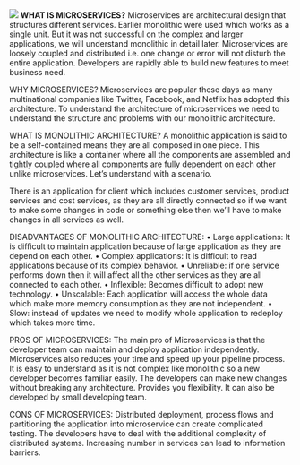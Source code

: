 <img src="Microservices_architecture_vs_monolith.PNG">
<b>WHAT IS MICROSERVICES?</b>
Microservices are architectural design that structures different services. Earlier monolithic were used which works as a single unit. But it was not successful on the complex and larger applications, we will understand monolithic in detail later. Microservices are loosely coupled and distributed i.e. one change or error will not disturb the entire application. Developers are rapidly able to build new features to meet business need.

WHY MICROSERVICES?
Microservices are popular these days as many multinational companies like Twitter, Facebook, and Netflix has adopted this architecture. 
To understand the architecture of microservices we need to understand the structure and problems with our monolithic architecture.

WHAT IS MONOLITHIC ARCHITECTURE?
A monolithic application is said to be a self-contained means they are all composed in one piece. This architecture is like a container where all the components are assembled and tightly coupled where all components are fully dependent on each other unlike microservices.
Let’s understand with a scenario.
 
There is an application for client which includes customer services, product services and cost services, as they are all directly connected so if we want to make some changes in code or something else then we’ll have to make changes in all services as well. 

DISADVANTAGES OF MONOLITHIC ARCHITECTURE:
•	Large applications: It is difficult to maintain application because of large application as they are depend on each other. 
•	Complex applications: It is difficult to read applications because of its complex behavior. 
•	Unreliable: if one service performs down then it will affect all the other services as they are all connected to each other.
•	Inflexible: Becomes difficult to adopt new technology.
•	Unscalable: Each application will access the whole data which make more memory consumption as they are not independent.
•	Slow: instead of updates we need to modify whole application to redeploy which takes more time.

PROS OF MICROSERVICES: The main pro of Microservices is that the developer team can maintain and deploy application independently. Microservices also reduces your time and speed up your pipeline process. It is easy to understand as it is not complex like monolithic so a new developer becomes familiar easily. The developers can make new changes without breaking any architecture. Provides you flexibility. It can also be developed by small developing team.   

CONS OF MICROSERVICES:  Distributed deployment, process flows and partitioning the application into microservice can create complicated testing. The developers have to deal with the additional complexity of distributed systems. Increasing number in services can lead to information barriers.
